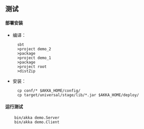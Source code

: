 ## 测试

#### 部署安装
+ 编译：
        
        sbt
        >project demo_2
        >package
        >project demo_1
        >package
        >project root
        >distZip
        
+ 安装： 
        
        cp conf/* $AKKA_HOME/config/
        cp target/universal/stage/lib/*.jar $AKKA_HOME/deploy/
             
#### 运行测试

        bin/akka demo.Server
        bin/akka demo.Client           

